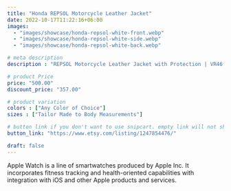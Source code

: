```yaml
---
title: "Honda REPSOL Motorcycle Leather Jacket"
date: 2022-10-17T11:22:16+06:00
images: 
  - "images/showcase/honda-repsol-white-front.webp"
  - "images/showcase/honda-repsol-white-side.webp"
  - "images/showcase/honda-repsol-white-back.webp"

# meta description
description : "REPSOL Motorcycle Leather Jacket with Protection | VR46 GAS MotoGp Customized Biker Leather Jacket with 5pc CE Approved Protection"

# product Price
price: "500.00"
discount_price: "357.00"

# product variation
colors : ["Any Color of Choice"]
sizes : ["Tailor Made to Body Measurements"]

# button link if you don't want to use snipcart. empty link will not show button
button_link: "https://www.etsy.com/listing/1247854476/"

draft: false
---
```


Apple Watch is a line of smartwatches produced by Apple Inc. It incorporates fitness tracking and health-oriented capabilities with integration with iOS and other Apple products and services.
